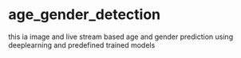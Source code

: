 # age_gender_detection
this ia image and live stream based age and gender prediction using deeplearning and predefined trained models 
